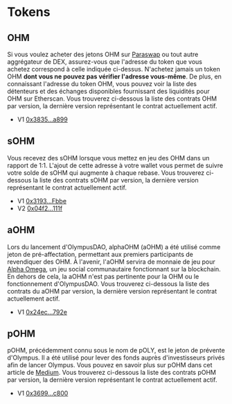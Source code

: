 # Tokens

## OHM

Si vous voulez acheter des jetons OHM sur [Paraswap](https://paraswap.io/#/?network=ethereum) ou tout autre aggrégateur de DEX, assurez-vous que l'adresse du token que vous achetez correspond à celle indiquée ci-dessus. N'achetez jamais un token OHM **dont vous ne pouvez pas vérifier l'adresse vous-même**. De plus, en connaissant l'adresse du token OHM, vous pouvez voir la liste des détenteurs et des échanges disponibles fournissant des liquidités pour OHM sur Etherscan. Vous trouverez ci-dessous la liste des contrats OHM par version, la dernière version représentant le contrat actuellement actif.

* V1 [0x3835...a899](https://etherscan.io/address/0x383518188c0c6d7730d91b2c03a03c837814a899)​

## sOHM <a id="sohm"></a>

Vous recevez des sOHM lorsque vous mettez en jeu des OHM dans un rapport de 1:1. L'ajout de cette adresse à votre wallet vous permet de suivre votre solde de sOHM qui augmente à chaque rebase. Vous trouverez ci-dessous la liste des contrats sOHM par version, la dernière version représentant le contrat actuellement actif.

* V1 [0x3193...Fbbe](https://etherscan.io/address/0x31932E6e45012476ba3A3A4953cbA62AeE77Fbbe)​
* V2 [0x04f2...111f](https://etherscan.io/address/0x04f2694c8fcee23e8fd0dfea1d4f5bb8c352111f)​

## aOHM <a id="aohm"></a>

Lors du lancement d'OlympusDAO, alphaOHM \(aOHM\) a été utilisé comme jeton de pré-affectation, permettant aux premiers participants de revendiquer des OHM. À l'avenir, l'aOHM servira de monnaie de jeu pour [Alpha Omega](https://medium.com/@alpha_omega/alpha-omega-a-tale-of-two-cities-80a94966376b), un jeu social communautaire fonctionnant sur la blockchain. En dehors de cela, la aOHM n'est pas pertinente pour la OHM ou le fonctionnement d'OlympusDAO. Vous trouverez ci-dessous la liste des contrats du aOHM par version, la dernière version représentant le contrat actuellement actif.

* V1 [0x24ec...792e](https://etherscan.io/address/0x24ecfd535675f36ba1ab9c5d39b50dc097b0792e)​

## pOHM <a id="pohm"></a>

pOHM, précédemment connu sous le nom de pOLY, est le jeton de prévente d'Olympus. Il a été utilisé pour lever des fonds auprès d'investisseurs privés afin de lancer Olympus. Vous pouvez en savoir plus sur pOHM dans cet article de [Medium](https://olympusdao.medium.com/what-is-poh-16b2c38a6cd6). Vous trouverez ci-dessous la liste des contrats pOHM par version, la dernière version représentant le contrat actuellement actif. 

* V1 [0x3699...c800](https://etherscan.io/token/0x36994486c6e97c170065899d8659a28d7371c800)

